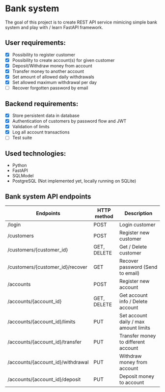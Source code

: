 # Bank system
The goal of this project is to create REST API service mimicing simple bank system and play with / learn FastAPI framework.
## User requirements:
- [X] Possibility to register customer
- [X] Possibility to create account(s) for given customer
- [X] Deposit/Withdraw money from account
- [X] Transfer money to another account
- [X] Set amount of allowed daily withdrawals
- [X] Set allowed maximum withdrawal per day
- [ ] Recover forgotten password by email
## Backend requirements:
- [X] Store persistent data in database
- [X] Authentication of customers by password flow and JWT
- [X] Validation of limits
- [X] Log all account transactions
- [ ] Test suite
## Used technologies:
- Python
- FastAPI
- SQLModel
- PostgreSQL (Not implemented yet, locally running on SQLite)

## Bank system API endpoints
| Endpoints                          | HTTP method      | Description                                |
|------------------------------------|------------------|--------------------------------------------|
| /login                             |POST              | Login customer                             |
| /customers                         |POST              | Register new customer                      |
| /customers/{customer_id}           |GET, DELETE       | Get / Delete customer                      |
| /customers/{customer_id}/recover   |GET               | Recover password (Send to email)           |
| /accounts                          |POST              | Register new account                       |
| /accounts/{account_id}             |GET, DELETE       | Get account info / Delete account          |
| /accounts/{account_id}/limits      |PUT               | Set account daily / max amount limits      |
| /accounts/{account_id}/transfer    |PUT               | Transfer money to different account        |
| /accounts/{account_id}/withdrawal  |PUT               | Withdraw money from account                |
| /accounts/{account_id}/deposit     |PUT               | Deposit money to account                   |
     

